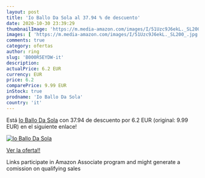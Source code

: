 ```yaml
---
layout: post
title: 'Io Ballo Da Sola al 37.94 % de descuento'
date: 2020-10-30 23:39:29
thumbnailImage: 'https://m.media-amazon.com/images/I/51Uzc9J6ekL._SL200_.jpg'
images: [ 'https://m.media-amazon.com/images/I/51Uzc9J6ekL._SL200_.jpg' ]
comments: true
category: ofertas
author: ring
slug: 'B000R5EYDW-it'
description:
actualPrice: 6.2 EUR
currency: EUR
price: 6.2
comparePrice: 9.99 EUR
inStock: true
prodname: 'Io Ballo Da Sola'
country: 'it'
---
```


Está [Io Ballo Da Sola](https://www.amazon.it/dp/B000R5EYDW/?tag=tolees00-21) con 37.94 de descuento por 6.2 EUR (original: 9.99 EUR) en el siguiente enlace!

[![Io Ballo Da Sola](https://m.media-amazon.com/images/I/51Uzc9J6ekL._SL200_.jpg)](https://www.amazon.it/dp/B000R5EYDW/?tag=tolees00-21)

[Ver la oferta!!](https://www.amazon.it/dp/B000R5EYDW/?tag=tolees00-21)

Links participate in Amazon Associate program and might generate a comission on qualifying sales


